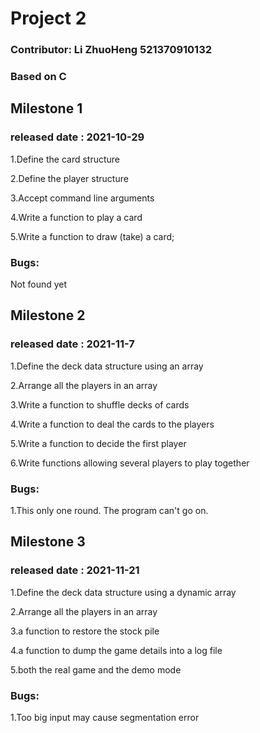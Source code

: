 # Project 2
### Contributor: Li ZhuoHeng 521370910132
### Based on C

## Milestone 1
### released date : 2021-10-29

1.Define the card structure


2.Define the player structure


3.Accept command line arguments


4.Write a function to play a card


5.Write a function to draw (take) a card;


### Bugs:
Not found yet


## Milestone 2
### released date : 2021-11-7

1.Define the deck data structure using an array


2.Arrange all the players in an array


3.Write a function to shuffle decks of cards


4.Write a function to deal the cards to the players


5.Write a function to decide the first player


6.Write functions allowing several players to play together


### Bugs:
1.This only one round. The program can't go on.


## Milestone 3
### released date : 2021-11-21

1.Define the deck data structure using a dynamic array


2.Arrange all the players in an array


3.a function to restore the stock pile


4.a function to dump the game details into a log file


5.both the real game and the demo mode


### Bugs:
1.Too big input may cause segmentation error
